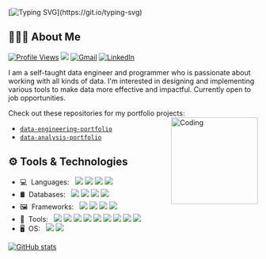 [![Typing SVG](https://readme-typing-svg.herokuapp.com?color=56bff0&lines=👋+Hi+there%2C+I'm+Christian!)](https://git.io/typing-svg)
## 👨🏻‍💻 About Me
[![Profile Views](https://gpvc.arturio.dev/christianfranco15)](https://github.com/ChristianFranco15)  [<img src="https://img.shields.io/github/followers/christianfranco15?label=Followers" style=" float:left, margin-right:10px" />](https://github.com/ChristianFranco15)&nbsp;<a href="mailto:cfranco1010@gmail.com"><img alt="Gmail" src="https://img.shields.io/badge/Gmail-cfranco1010@gmail.com-blue?style=flat&logo=gmail&logoColor=EA4335"></a>&nbsp;<a href="https://www.linkedin.com/in/christianfranco15/"><img alt="LinkedIn" src="https://img.shields.io/badge/LinkedIn-Christian%20Franco-blue?style=flat&logo=linkedin&logoColor=0A66C2"></a>

I am a self-taught data engineer and programmer who is passionate about working with all kinds of data. I'm interested in designing and implementing various tools to make data more effective and impactful. Currently open to job opportunities.

Check out these repositories for my portfolio projects:
<img align="right" alt="Coding" width="175" src="https://www.datamation.com/wp-content/uploads/2022/02/AdobeStock_382964272-696x484.jpeg">
- [`data-engineering-portfolio`](https://github.com/ChristianFranco15/data-engineering-portfolio)
- [`data-analysis-portfolio`](https://github.com/ChristianFranco15/data-analysis-portfolio)

## ⚙ Tools & Technologies

- 💻&nbsp;&nbsp;Languages:&nbsp;&nbsp;&nbsp;[<img src="https://img.shields.io/badge/-Python-333333?style=flat&logo=python&logoColor=3776AB">](https://www.python.org/)&nbsp;[<img src="https://img.shields.io/badge/-R-333333?style=flat&logo=r&logoColor=276DC3">](https://www.r-project.org/)&nbsp;[<img src="https://img.shields.io/badge/-HTML5-333333?style=flat&logo=html5&logoColor=E34F26">](https://html.com/html5/)&nbsp;[<img src="https://img.shields.io/badge/-Bash-333333?style=flat&logo=gnubash&logoColor=4EAA25">](https://www.gnu.org/software/bash/)
- 🛢&nbsp;&nbsp;Databases:&nbsp;&nbsp;&nbsp;[<img src="https://img.shields.io/badge/-PostgreSQL-333333?style=flat&logo=postgresql&logoColor=4169E1">](https://www.postgresql.org/)&nbsp;[<img src="https://img.shields.io/badge/-MySQL-333333?style=flat&logo=mysql&logoColor=4479A1">](https://www.mysql.com/)&nbsp;[<img src="https://img.shields.io/badge/-MongoDB-333333?style=flat&logo=mongodb&logoColor=47A248">](https://www.mongodb.com/)&nbsp;[<img src="https://img.shields.io/badge/-DynamoDB-333333?style=flat&logo=amazondynamodb&logoColor=4053D6">](https://aws.amazon.com/dynamodb/)
- 🖼&nbsp;&nbsp;Frameworks:&nbsp;&nbsp;&nbsp;[<img src="https://img.shields.io/badge/-Pandas-333333?style=flat&logo=pandas&logoColor=150458">](https://pandas.pydata.org/)&nbsp;[<img src="https://img.shields.io/badge/-NumPy-333333?style=flat&logo=numpy&logoColor=013243">](https://numpy.org/)&nbsp;[<img src="https://img.shields.io/badge/-Apache&nbsp;Spark-333333?style=flat&logo=apachespark&logoColor=E25A1C">](https://spark.apache.org/)&nbsp;[<img src="https://img.shields.io/badge/-Apache&nbsp;Hadoop-333333?style=flat&logo=apachehadoop&logoColor=66CCFF">](https://hadoop.apache.org/)
- 🔧&nbsp;&nbsp;Tools:&nbsp;&nbsp;&nbsp;[<img src="https://img.shields.io/badge/-AWS-333333?style=flat&logo=amazonaws&logoColor=FF9900">](https://aws.amazon.com/)&nbsp;[<img src="http://img.shields.io/badge/-Git-333333?style=flat&logo=git&logoColor=F1502F">](https://git-scm.com/)&nbsp;[<img src="http://img.shields.io/badge/-GitHub-333333?style=flat&logo=github&logoColor=FFFFFF">](https://github.com/)&nbsp;[<img src="http://img.shields.io/badge/-VS%20Code-333333?style=flat&logo=visual%20studio%20code&logoColor=007ACC">](https://code.visualstudio.com/)&nbsp;[<img src="https://img.shields.io/badge/-RStudio-333333?style=flat&logo=rstudio&logoColor=75AADB">](https://www.rstudio.com/)&nbsp;[<img src="https://img.shields.io/badge/-Jupyter-333333?style=flat&logo=jupyter&logoColor=F37626">](https://jupyter.org/)&nbsp;[<img src="https://img.shields.io/badge/-Markdown-333333?style=flat&logo=markdown&logoColor=FFFFFF">](https://www.markdownguide.org/)&nbsp;[<img src="https://img.shields.io/badge/-Tableau-333333?style=flat&logo=tableau&logoColor=E97627">](https://www.tableau.com/)&nbsp;[<img src="https://img.shields.io/badge/-Apache&nbsp;Airflow-333333?style=flat&logo=apacheairflow&logoColor=017CEE">](https://airflow.apache.org/)
- 🖥&nbsp;&nbsp;OS:&nbsp;&nbsp;&nbsp;[<img src="https://img.shields.io/badge/-macOS-333333?style=flat&logo=macos&logoColor=FFFFFF">](https://support.apple.com/macos)&nbsp;[<img src="https://img.shields.io/badge/-Linux-333333?style=flat&logo=linux&logoColor=FCC624">](https://www.linux.org/)

[![GitHub stats](https://github-readme-stats.vercel.app/api?username=christianfranco15&show_icons=true&hide_border=true)](https://github.com/ChristianFranco15)
